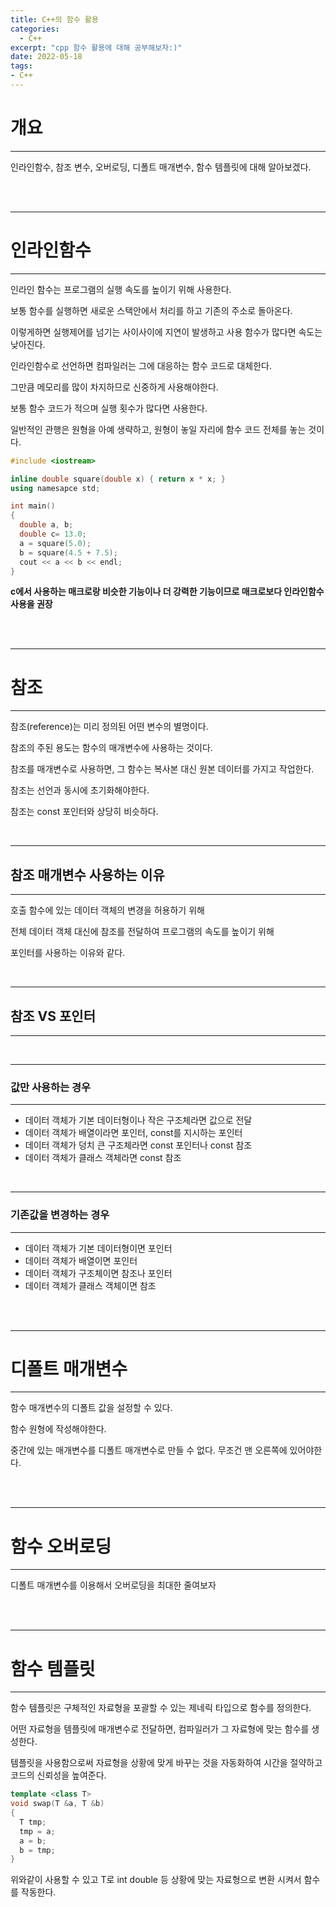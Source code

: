 ```yaml
---
title: C++의 함수 활용
categories:
  - C++
excerpt: "cpp 함수 활용에 대해 공부해보자:)"
date: 2022-05-18
tags:
- C++
---
```



# 개요

---

인라인함수, 참조 변수, 오버로딩, 디폴트 매개변수, 함수 템플릿에 대해 알아보겠다.

<br />
<br />

---

# 인라인함수

---

인라인 함수는 프로그램의 실행 속도를 높이기 위해 사용한다.

보통 함수를 실행하면 새로운 스택안에서 처리를 하고 기존의 주소로 돌아온다.

이렇게하면 실행제어를 넘기는 사이사이에 지연이 발생하고 사용 함수가 많다면 속도는 낮아진다.

인라인함수로 선언하면 컴파일러는 그에 대응하는 함수 코드로 대체한다.

그만큼 메모리를 많이 차지하므로 신중하게 사용해야한다.

보통 함수 코드가 적으며 실행 횟수가 많다면 사용한다.

일반적인 관행은 원형을 아예 생략하고, 원형이 놓일 자리에 함수 코드 전체를 놓는 것이다.

```c++
#include <iostream>

inline double square(double x) { return x * x; }
using namesapce std;

int main()
{
  double a, b;
  double c= 13.0;
  a = square(5.0);
  b = square(4.5 + 7.5);
  cout << a << b << endl;
}
```

**c에서 사용하는 매크로랑 비슷한 기능이나 더 강력한 기능이므로 매크로보다 인라인함수 사용을 권장**


<br />
<br />

---

# 참조

---

참조(reference)는 미리 정의된 어떤 변수의 별명이다.

참조의 주된 용도는 함수의 매개변수에 사용하는 것이다. 

참조를 매개변수로 사용하면, 그 함수는 복사본 대신 원본 데이터를 가지고 작업한다.

참조는 선언과 동시에 초기화해야한다.

참조는 const 포인터와 상당히 비슷하다.

<br />

---

## 참조 매개변수 사용하는 이유

---

호출 함수에 있는 데이터 객체의 변경을 허용하기 위해

전체 데이터 객체 대신에 참조를 전달하여 프로그램의 속도를 높이기 위해

포인터를 사용하는 이유와 같다. 

<br />

---

## 참조 VS 포인터

---

<br />

---

### 값만 사용하는 경우 

---

* 데이터 객체가 기본 데이터형이나 작은 구조체라면 값으로 전달
* 데이터 객체가 배열이라면 포인터, const를 지시하는 포인터
* 데이터 객체가 덩치 큰 구조체라면 const 포인터나 const 참조
* 데이터 객체가 클래스 객체라면 const 참조


<br />

---

### 기존값을 변경하는 경우 

---

* 데이터 객체가 기본 데이터형이면 포인터
* 데이터 객체가 배열이면 포인터
* 데이터 객체가 구조체이면 참조나 포인터
* 데이터 객체가 클래스 객체이면 참조

<br />
<br />

---

# 디폴트 매개변수

---

함수 매개변수의 디폴트 값을 설정할 수 있다.

함수 원형에 작성해야한다.

중간에 있는 매개변수를 디폴트 매개변수로 만들 수 없다. 무조건 맨 오른쪽에 있어야한다.


<br />
<br />

---

# 함수 오버로딩

---

디폴트 매개변수를 이용해서 오버로딩을 최대한 줄여보자

<br />
<br />

---

# 함수 템플릿

---

함수 템플릿은 구체적인 자료형을 포괄할 수 있는 제네릭 타입으로 함수를 정의한다.

어떤 자료형을 템플릿에 매개변수로 전달하면, 컴파일러가 그 자료형에 맞는 함수를 생성한다.

템플릿을 사용함으로써 자료형을 상황에 맞게 바꾸는 것을 자동화하여 시간을 절약하고 코드의 신뢰성을 높여준다.

```c++
template <class T>
void swap(T &a, T &b)
{
  T tmp;
  tmp = a;
  a = b;
  b = tmp;
}
```

위와같이 사용할 수 있고 T로 int double 등 상황에 맞는 자료형으로 변환 시켜서 함수를 작동한다.


